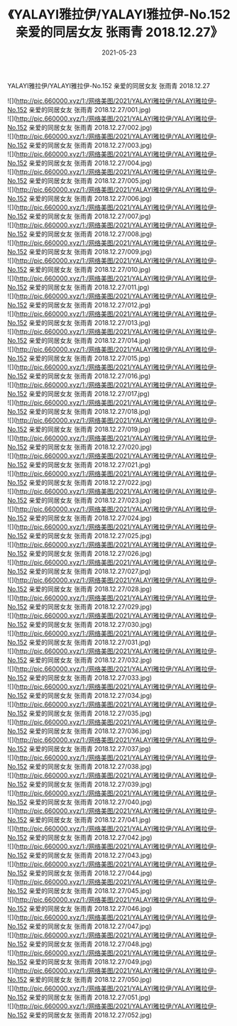 ﻿---
layout: post
title:  《YALAYI雅拉伊/YALAYI雅拉伊-No.152 亲爱的同居女友 张雨青 2018.12.27》
date:   2021-05-23
img: http://pic.660000.xyz/1:/网络美图/2021/YALAYI雅拉伊/YALAYI雅拉伊-No.152 亲爱的同居女友 张雨青 2018.12.27/000.jpg
categories: [美女, 清纯, 唯美]
---

YALAYI雅拉伊/YALAYI雅拉伊-No.152 亲爱的同居女友 张雨青 2018.12.27

 ![](http://pic.660000.xyz/1:/网络美图/2021/YALAYI雅拉伊/YALAYI雅拉伊-No.152 亲爱的同居女友 张雨青 2018.12.27/001.jpg) <br>![](http://pic.660000.xyz/1:/网络美图/2021/YALAYI雅拉伊/YALAYI雅拉伊-No.152 亲爱的同居女友 张雨青 2018.12.27/002.jpg) <br>![](http://pic.660000.xyz/1:/网络美图/2021/YALAYI雅拉伊/YALAYI雅拉伊-No.152 亲爱的同居女友 张雨青 2018.12.27/003.jpg) <br>![](http://pic.660000.xyz/1:/网络美图/2021/YALAYI雅拉伊/YALAYI雅拉伊-No.152 亲爱的同居女友 张雨青 2018.12.27/004.jpg) <br>![](http://pic.660000.xyz/1:/网络美图/2021/YALAYI雅拉伊/YALAYI雅拉伊-No.152 亲爱的同居女友 张雨青 2018.12.27/005.jpg) <br>![](http://pic.660000.xyz/1:/网络美图/2021/YALAYI雅拉伊/YALAYI雅拉伊-No.152 亲爱的同居女友 张雨青 2018.12.27/006.jpg) <br>![](http://pic.660000.xyz/1:/网络美图/2021/YALAYI雅拉伊/YALAYI雅拉伊-No.152 亲爱的同居女友 张雨青 2018.12.27/007.jpg) <br>![](http://pic.660000.xyz/1:/网络美图/2021/YALAYI雅拉伊/YALAYI雅拉伊-No.152 亲爱的同居女友 张雨青 2018.12.27/008.jpg) <br>![](http://pic.660000.xyz/1:/网络美图/2021/YALAYI雅拉伊/YALAYI雅拉伊-No.152 亲爱的同居女友 张雨青 2018.12.27/009.jpg) <br>![](http://pic.660000.xyz/1:/网络美图/2021/YALAYI雅拉伊/YALAYI雅拉伊-No.152 亲爱的同居女友 张雨青 2018.12.27/010.jpg) <br>![](http://pic.660000.xyz/1:/网络美图/2021/YALAYI雅拉伊/YALAYI雅拉伊-No.152 亲爱的同居女友 张雨青 2018.12.27/011.jpg) <br>![](http://pic.660000.xyz/1:/网络美图/2021/YALAYI雅拉伊/YALAYI雅拉伊-No.152 亲爱的同居女友 张雨青 2018.12.27/012.jpg) <br>![](http://pic.660000.xyz/1:/网络美图/2021/YALAYI雅拉伊/YALAYI雅拉伊-No.152 亲爱的同居女友 张雨青 2018.12.27/013.jpg) <br>![](http://pic.660000.xyz/1:/网络美图/2021/YALAYI雅拉伊/YALAYI雅拉伊-No.152 亲爱的同居女友 张雨青 2018.12.27/014.jpg) <br>![](http://pic.660000.xyz/1:/网络美图/2021/YALAYI雅拉伊/YALAYI雅拉伊-No.152 亲爱的同居女友 张雨青 2018.12.27/015.jpg) <br>![](http://pic.660000.xyz/1:/网络美图/2021/YALAYI雅拉伊/YALAYI雅拉伊-No.152 亲爱的同居女友 张雨青 2018.12.27/016.jpg) <br>![](http://pic.660000.xyz/1:/网络美图/2021/YALAYI雅拉伊/YALAYI雅拉伊-No.152 亲爱的同居女友 张雨青 2018.12.27/017.jpg) <br>![](http://pic.660000.xyz/1:/网络美图/2021/YALAYI雅拉伊/YALAYI雅拉伊-No.152 亲爱的同居女友 张雨青 2018.12.27/018.jpg) <br>![](http://pic.660000.xyz/1:/网络美图/2021/YALAYI雅拉伊/YALAYI雅拉伊-No.152 亲爱的同居女友 张雨青 2018.12.27/019.jpg) <br>![](http://pic.660000.xyz/1:/网络美图/2021/YALAYI雅拉伊/YALAYI雅拉伊-No.152 亲爱的同居女友 张雨青 2018.12.27/020.jpg) <br>![](http://pic.660000.xyz/1:/网络美图/2021/YALAYI雅拉伊/YALAYI雅拉伊-No.152 亲爱的同居女友 张雨青 2018.12.27/021.jpg) <br>![](http://pic.660000.xyz/1:/网络美图/2021/YALAYI雅拉伊/YALAYI雅拉伊-No.152 亲爱的同居女友 张雨青 2018.12.27/022.jpg) <br>![](http://pic.660000.xyz/1:/网络美图/2021/YALAYI雅拉伊/YALAYI雅拉伊-No.152 亲爱的同居女友 张雨青 2018.12.27/023.jpg) <br>![](http://pic.660000.xyz/1:/网络美图/2021/YALAYI雅拉伊/YALAYI雅拉伊-No.152 亲爱的同居女友 张雨青 2018.12.27/024.jpg) <br>![](http://pic.660000.xyz/1:/网络美图/2021/YALAYI雅拉伊/YALAYI雅拉伊-No.152 亲爱的同居女友 张雨青 2018.12.27/025.jpg) <br>![](http://pic.660000.xyz/1:/网络美图/2021/YALAYI雅拉伊/YALAYI雅拉伊-No.152 亲爱的同居女友 张雨青 2018.12.27/026.jpg) <br>![](http://pic.660000.xyz/1:/网络美图/2021/YALAYI雅拉伊/YALAYI雅拉伊-No.152 亲爱的同居女友 张雨青 2018.12.27/027.jpg) <br>![](http://pic.660000.xyz/1:/网络美图/2021/YALAYI雅拉伊/YALAYI雅拉伊-No.152 亲爱的同居女友 张雨青 2018.12.27/028.jpg) <br>![](http://pic.660000.xyz/1:/网络美图/2021/YALAYI雅拉伊/YALAYI雅拉伊-No.152 亲爱的同居女友 张雨青 2018.12.27/029.jpg) <br>![](http://pic.660000.xyz/1:/网络美图/2021/YALAYI雅拉伊/YALAYI雅拉伊-No.152 亲爱的同居女友 张雨青 2018.12.27/030.jpg) <br>![](http://pic.660000.xyz/1:/网络美图/2021/YALAYI雅拉伊/YALAYI雅拉伊-No.152 亲爱的同居女友 张雨青 2018.12.27/031.jpg) <br>![](http://pic.660000.xyz/1:/网络美图/2021/YALAYI雅拉伊/YALAYI雅拉伊-No.152 亲爱的同居女友 张雨青 2018.12.27/032.jpg) <br>![](http://pic.660000.xyz/1:/网络美图/2021/YALAYI雅拉伊/YALAYI雅拉伊-No.152 亲爱的同居女友 张雨青 2018.12.27/033.jpg) <br>![](http://pic.660000.xyz/1:/网络美图/2021/YALAYI雅拉伊/YALAYI雅拉伊-No.152 亲爱的同居女友 张雨青 2018.12.27/034.jpg) <br>![](http://pic.660000.xyz/1:/网络美图/2021/YALAYI雅拉伊/YALAYI雅拉伊-No.152 亲爱的同居女友 张雨青 2018.12.27/035.jpg) <br>![](http://pic.660000.xyz/1:/网络美图/2021/YALAYI雅拉伊/YALAYI雅拉伊-No.152 亲爱的同居女友 张雨青 2018.12.27/036.jpg) <br>![](http://pic.660000.xyz/1:/网络美图/2021/YALAYI雅拉伊/YALAYI雅拉伊-No.152 亲爱的同居女友 张雨青 2018.12.27/037.jpg) <br>![](http://pic.660000.xyz/1:/网络美图/2021/YALAYI雅拉伊/YALAYI雅拉伊-No.152 亲爱的同居女友 张雨青 2018.12.27/038.jpg) <br>![](http://pic.660000.xyz/1:/网络美图/2021/YALAYI雅拉伊/YALAYI雅拉伊-No.152 亲爱的同居女友 张雨青 2018.12.27/039.jpg) <br>![](http://pic.660000.xyz/1:/网络美图/2021/YALAYI雅拉伊/YALAYI雅拉伊-No.152 亲爱的同居女友 张雨青 2018.12.27/040.jpg) <br>![](http://pic.660000.xyz/1:/网络美图/2021/YALAYI雅拉伊/YALAYI雅拉伊-No.152 亲爱的同居女友 张雨青 2018.12.27/041.jpg) <br>![](http://pic.660000.xyz/1:/网络美图/2021/YALAYI雅拉伊/YALAYI雅拉伊-No.152 亲爱的同居女友 张雨青 2018.12.27/042.jpg) <br>![](http://pic.660000.xyz/1:/网络美图/2021/YALAYI雅拉伊/YALAYI雅拉伊-No.152 亲爱的同居女友 张雨青 2018.12.27/043.jpg) <br>![](http://pic.660000.xyz/1:/网络美图/2021/YALAYI雅拉伊/YALAYI雅拉伊-No.152 亲爱的同居女友 张雨青 2018.12.27/044.jpg) <br>![](http://pic.660000.xyz/1:/网络美图/2021/YALAYI雅拉伊/YALAYI雅拉伊-No.152 亲爱的同居女友 张雨青 2018.12.27/045.jpg) <br>![](http://pic.660000.xyz/1:/网络美图/2021/YALAYI雅拉伊/YALAYI雅拉伊-No.152 亲爱的同居女友 张雨青 2018.12.27/046.jpg) <br>![](http://pic.660000.xyz/1:/网络美图/2021/YALAYI雅拉伊/YALAYI雅拉伊-No.152 亲爱的同居女友 张雨青 2018.12.27/047.jpg) <br>![](http://pic.660000.xyz/1:/网络美图/2021/YALAYI雅拉伊/YALAYI雅拉伊-No.152 亲爱的同居女友 张雨青 2018.12.27/048.jpg) <br>![](http://pic.660000.xyz/1:/网络美图/2021/YALAYI雅拉伊/YALAYI雅拉伊-No.152 亲爱的同居女友 张雨青 2018.12.27/049.jpg) <br>![](http://pic.660000.xyz/1:/网络美图/2021/YALAYI雅拉伊/YALAYI雅拉伊-No.152 亲爱的同居女友 张雨青 2018.12.27/050.jpg) <br>![](http://pic.660000.xyz/1:/网络美图/2021/YALAYI雅拉伊/YALAYI雅拉伊-No.152 亲爱的同居女友 张雨青 2018.12.27/051.jpg) <br>![](http://pic.660000.xyz/1:/网络美图/2021/YALAYI雅拉伊/YALAYI雅拉伊-No.152 亲爱的同居女友 张雨青 2018.12.27/052.jpg) <br>